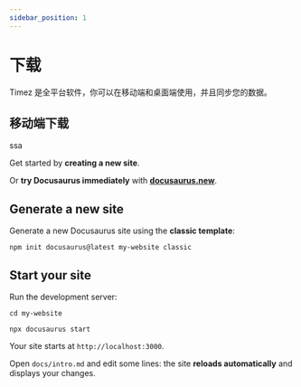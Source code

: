 ```yaml
---
sidebar_position: 1
---
```


# 下载

Timez 是全平台软件，你可以在移动端和桌面端使用，并且同步您的数据。

## 移动端下载

<div>
<a>ssa</a>
</div>

Get started by **creating a new site**.

Or **try Docusaurus immediately** with **[docusaurus.new](https://docusaurus.new)**.

## Generate a new site

Generate a new Docusaurus site using the **classic template**:

```shell
npm init docusaurus@latest my-website classic
```

## Start your site

Run the development server:

```shell
cd my-website

npx docusaurus start
```

Your site starts at `http://localhost:3000`.

Open `docs/intro.md` and edit some lines: the site **reloads automatically** and displays your changes.

